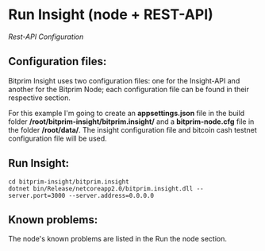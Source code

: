 # Run Insight (node + REST-API)
*Rest-API Configuration*

## Configuration files:

Bitprim Insight uses two configuration files: one for the Insight-API and another for the Bitprim Node; each configuration file can be found in their respective section.

For this example I'm going to create an **appsettings.json** file in the build folder **/root/bitprim-insight/bitprim.insight/** and a **bitprim-node.cfg** file in the folder **/root/data/**. The insight configuration file and bitcoin cash testnet configuration file will be used.

## Run Insight:
```
cd bitprim-insight/bitprim.insight
dotnet bin/Release/netcoreapp2.0/bitprim.insight.dll --server.port=3000 --server.address=0.0.0.0
```

## Known problems:
The node's known problems are listed in the Run the node section.
